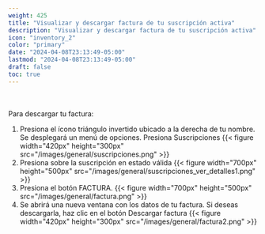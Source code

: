 ```yaml
---
weight: 425
title: "Visualizar y descargar factura de tu suscripción activa"
description: "Visualizar y descargar factura de tu suscripción activa"
icon: "inventory_2"
color: "primary"
date: "2024-04-08T23:13:49-05:00"
lastmod: "2024-04-08T23:13:49-05:00"
draft: false
toc: true
---
```

<br></br>
Para descargar tu factura:
1. Presiona el ícono triángulo invertido ubicado a la derecha de tu nombre. Se desplegará un menú de opciones. Presiona Suscripciones
{{< figure width="420px" height="300px" src="/images/general/suscripciones.png" >}} 
2. Presiona sobre la suscripción en estado válida
{{< figure width="700px" height="500px" src="/images/general/suscripciones_ver_detalles1.png" >}} 
3. Presiona el botón FACTURA.
{{< figure width="700px" height="500px" src="/images/general/factura.png" >}} 
4. Se abrirá una nueva ventana con los datos de tu factura. Si deseas descargarla, haz clic en el botón Descargar factura
{{< figure width="420px" height="300px" src="/images/general/factura2.png" >}} 
